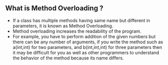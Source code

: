 ## What is Method Overloading ?

- If a class has multiple methods having same name but different in parameters, it is known as Method Overloading. 
- Method overloading increases the readability of the program.
- For example, you have to perform addition of the given numbers but there can be any number of arguments, if you write the method such as a(int,int) for two parameters, and b(int,int,int) for three parameters then it may be difficult for you as well as other programmers to understand the behavior of the method because its name differs. 